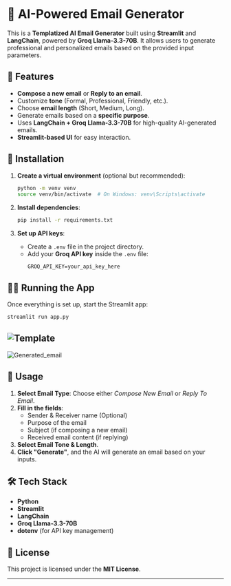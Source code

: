 # 📧 AI-Powered Email Generator

This is a **Templatized AI Email Generator** built using **Streamlit** and **LangChain**, powered by **Groq Llama-3.3-70B**. It allows users to generate professional and personalized emails based on the provided input parameters.

## 🚀 Features

- **Compose a new email** or **Reply to an email**.
- Customize **tone** (Formal, Professional, Friendly, etc.).
- Choose **email length** (Short, Medium, Long).
- Generate emails based on a **specific purpose**.
- Uses **LangChain + Groq Llama-3.3-70B** for high-quality AI-generated emails.
- **Streamlit-based UI** for easy interaction.

## 📌 Installation

1. **Create a virtual environment** (optional but recommended):
   ```bash
   python -m venv venv
   source venv/bin/activate  # On Windows: venv\Scripts\activate
   ```

2. **Install dependencies**:
   ```bash
   pip install -r requirements.txt
   ```

3. **Set up API keys**:
   - Create a `.env` file in the project directory.
   - Add your **Groq API key** inside the `.env` file:
     ```
     GROQ_API_KEY=your_api_key_here
     ```

## 🏃‍♂️ Running the App

Once everything is set up, start the Streamlit app:

```bash
streamlit run app.py
```

## ![Template](https://github.com/user-attachments/assets/bf43a0f6-378f-48e3-a935-41cfa117fa03)
![Generated_email](https://github.com/user-attachments/assets/9b311e62-32f0-4a2c-b560-81f00bec3f7f)


## 📜 Usage

1. **Select Email Type**: Choose either _Compose New Email_ or _Reply To Email_.
2. **Fill in the fields**:
   - Sender & Receiver name (Optional)
   - Purpose of the email
   - Subject (if composing a new email)
   - Received email content (if replying)
3. **Select Email Tone & Length**.
4. **Click "Generate"**, and the AI will generate an email based on your inputs.

## 🛠️ Tech Stack

- **Python**
- **Streamlit**
- **LangChain**
- **Groq Llama-3.3-70B**
- **dotenv** (for API key management)

## 📝 License

This project is licensed under the **MIT License**.

---

